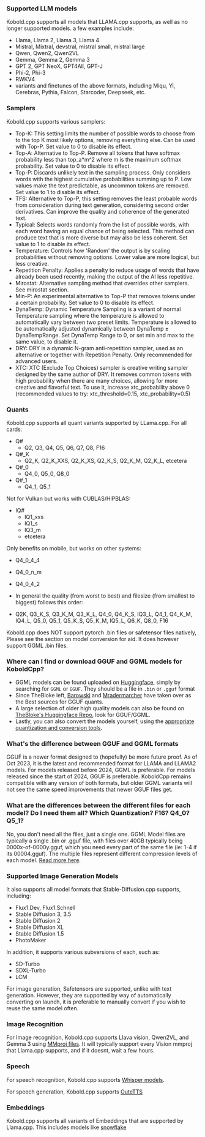 ### **Supported LLM models**
Kobold.cpp supports all models that LLAMA.cpp supports, as well as no longer supported models.
a few examples include:
- Llama, Llama 2, Llama 3, Llama 4
- Mistral, Mixtral, devstral, mistral small, mistral large
- Qwen, Qwen2, Qwen2VL
- Gemma, Gemma 2, Gemma 3
- GPT 2, GPT NeoX, GPT4All, GPT-J
- Phi-2, Phi-3
- RWKV4
- variants and finetunes of the above formats, including Miqu, Yi, Cerebras, Pythia, Falcon, Starcoder, Deepseek, etc.

### **Samplers**
Kobold.cpp supports various samplers:
- Top-K: This setting limits the number of possible words to choose from to the top K most likely options, removing everything else. Can be used with Top-P. Set value to 0 to disable its effect.
- Top-A: Alternative to Top-P. Remove all tokens that have softmax probability less than top_a*m^2 where m is the maximum softmax probability. Set value to 0 to disable its effect.
- Top-P: Discards unlikely text in the sampling process. Only considers words with the highest cumulative probabilities summing up to P. Low values make the text predictable, as uncommon tokens are removed. Set value to 1 to disable its effect.
- TFS: Alternative to Top-P, this setting removes the least probable words from consideration during text generation, considering second order derivatives. Can improve the quality and coherence of the generated text.
- Typical: Selects words randomly from the list of possible words, with each word having an equal chance of being selected. This method can produce text that is more diverse but may also be less coherent. Set value to 1 to disable its effect.
- Temperature: Controls how 'Random' the output is by scaling probabilities without removing options. Lower value are more logical, but less creative.
- Repetition Penalty: Applies a penalty to reduce usage of words that have already been used recently, making the output of the AI less repetitive.
- Mirostat: Alternative sampling method that overrides other samplers. See mirostat section.
- Min-P: An experimental alternative to Top-P that removes tokens under a certain probability. Set value to 0 to disable its effect.
- DynaTemp: Dynamic Temperature Sampling is a variant of normal Temperature sampling where the temperature is allowed to automatically vary between two preset limits. Temperature is allowed to be automatically adjusted dynamically between DynaTemp ± DynaTempRange. Set DynaTemp Range to 0, or set min and max to the same value, to disable it.
- DRY: DRY is a dynamic N-gram anti-repetition sampler, used as an alternative or together with Repetition Penalty. Only recommended for advanced users.
- XTC:  XTC (Exclude Top Choices) sampler is creative writing sampler designed by the same author of DRY. It removes common tokens with high probability when there are many choices, allowing for more creative and flavorful text. To use it, increase xtc_probability above 0 (recommended values to try: xtc_threshold=0.15, xtc_probability=0.5)

### **Quants**
Kobold.cpp supports all quant variants supported by LLama.cpp.
For all cards:
- Q#
    - Q2, Q3, Q4, Q5, Q6, Q7, Q8, F16
- Q#_K
	- Q2_K, Q2_K_XXS, Q2_K_XS, Q2_K_S, Q2_K_M, Q2_K_L, etcetera
- Q#_0
	- Q4_0, Q5_0, Q8_0
- Q#_1
	- Q4_1, Q5_1

Not for Vulkan but works with CUBLAS/HIPBLAS:
- IQ#
	- IQ1_xxs
	- IQ1_s
	- IQ3_m
	- etcetera

Only benefits on mobile, but works on other systems:
- Q4_0_4_4
- Q4_0_n_m
- Q4_0_4_2

- In general the quality (from worst to best) and filesize (from smallest to biggest) follows this order: 
- Q2K, Q3_K_S, Q3_K_M, Q3_K_L, Q4_0, Q4_K_S, IQ3_L, Q4_1, Q4_K_M, IQ4_L, Q5_0, Q5_1, Q5_K_S, Q5_K_M, IQ5_L, Q6_K, Q8_0, F16

Kobold.cpp does NOT support pytorch .bin files or safetensor files natively, Please see the section on model conversion for aid. It does however support GGML .bin files.

### **Where can I find or download GGUF and GGML models for KoboldCpp?**  
- GGML models can be found uploaded on [Huggingface](https://huggingface.co/models), simply by searching for `GGML` or `GGUF`. They should be a file in `.bin` or `.gguf` format
- Since TheBloke left, [Barowski](https://huggingface.co/bartowski) and [Mradermarcher](https://huggingface.co/mradermacher) have taken over as the Best sources for GGUF quants.
- A large selection of older high quality models can also be found on [TheBloke's Huggingface Repo](https://huggingface.co/TheBloke), look for GGUF/GGML. 
- Lastly, you can also convert the models yourself, using the [appropriate quantization and conversion tools](https://kcpptools.concedo.workers.dev). 

### **What's the difference between GGUF and GGML formats**  
GGUF is a newer format designed to (hopefully) be more future proof. As of Oct 2023, it is the latest and recommended format for LLAMA and LLAMA2 models. For models released before 2024, GGML is preferable. For models released since the start of 2024, GGUF is preferable. KoboldCpp remains compatible with any version of both formats, but older GGML variants will not see the same speed improvements that newer GGUF files get.

### **What are the differences between the different files for each model? Do I need them all? Which Quantization? F16? Q4_0? Q5_1?**  
No, you don't need all the files, just a single one. GGML Model files are typically a single .bin or .gguf file, with files over 40GB typically being 0000x-of-0000y.gguf, which you need every part of the same file (ie: 1-4 if its 00004.gguf). 
The multiple files represent different compression levels of each model. [Read more here](https://www.reddit.com/r/LocalLLaMA/comments/13l0j7m/a_comparative_look_at_ggml_quantization_and/).

### **Supported Image Generation Models**
It also supports all model formats that Stable-Diffusion.cpp supports, including:
- Flux1.Dev, Flux1.Schnell
- Stable Diffusion 3, 3.5
- Stable Diffusion 2
- Stable Diffusion XL
- Stable Diffusion 1.5
- PhotoMaker

In addition, it supports various subversions of each, such as:
- SD-Turbo
- SDXL-Turbo
- LCM

For image generation, Safetensors are supported, unlike with text generation. However, they are supported by way of automatically converting on launch, it is preferable to manually convert if you wish to reuse the same model often.

### **Image Recognition**
For Image recognition, Kobold.cpp supports Llava vision, Qwen2VL, and Gemma 3 using [MMproj files](https://huggingface.co/koboldcpp/mmproj/tree/main). It will typically support every Vision mmproj that Llama.cpp supports, and if it doesnt, wait a few hours.



### **Speech**
For speech recognition, Kobold.cpp supports [Whisper models](https://huggingface.co/koboldcpp/whisper/tree/main).

For speech generation, Kobold.cpp supports [OuteTTS](https://huggingface.co/koboldcpp/tts)


### **Embeddings**
Kobold.cpp supports all variants of Embeddings that are supported by Llama.cpp. This includes models like [snowflake](https://huggingface.co/mradermacher/snowflake-arctic-embed-l-GGUF)
